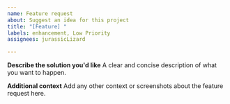 ```yaml
---
name: Feature request
about: Suggest an idea for this project
title: "[Feature] "
labels: enhancement, Low Priority
assignees: jurassicLizard

---
```


**Describe the solution you'd like**
A clear and concise description of what you want to happen.

**Additional context**
Add any other context or screenshots about the feature request here.
